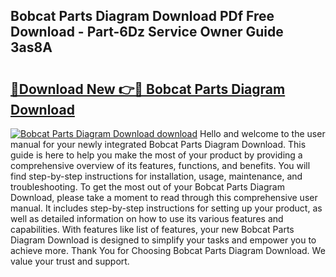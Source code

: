 ## Bobcat Parts Diagram Download PDf Free Download - Part-6Dz Service Owner Guide 3as8A

# <h2><a href="http://dfp1rp.blite.top/?on=Bobcat+Parts+Diagram+Download">🔗Download New 👉🔴 Bobcat Parts Diagram Download</a></h2>

[![Bobcat Parts Diagram Download download](https://i.imgur.com/lujVjoI.png)](http://dfp1rp.blite.top/?on=Bobcat+Parts+Diagram+Download)
Hello and welcome to the user manual for your newly integrated Bobcat Parts Diagram Download. This guide is here to help you make the most of your product by providing a comprehensive overview of its features, functions, and benefits. You will find step-by-step instructions for installation, usage, maintenance, and troubleshooting. To get the most out of your Bobcat Parts Diagram Download, please take a moment to read through this comprehensive user manual. It includes step-by-step instructions for setting up your product, as well as detailed information on how to use its various features and capabilities. With features like list of features, your new Bobcat Parts Diagram Download is designed to simplify your tasks and empower you to achieve more. Thank You for Choosing Bobcat Parts Diagram Download. We value your trust and support.
